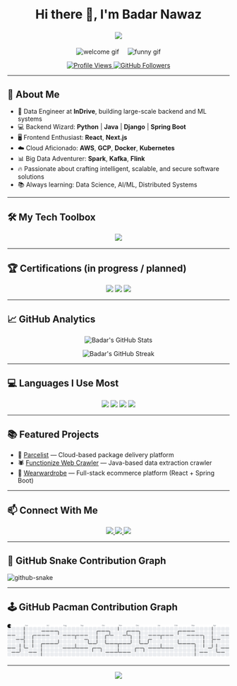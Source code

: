 <!-- Badar Nawaz GitHub Profile README -->

<h1 align="center">Hi there 👋, I'm Badar Nawaz</h1>
<h3 align="center">
  <img src="https://readme-typing-svg.herokuapp.com/?lines=Software%20Engineer;Data%20Engineer;Cloud%20Enthusiast;Always%20learning%20new%20things!&center=true&width=500&height=50">
</h3>

<!-- Center both GIFs together nicely -->
<p align="center">
  <img src="https://media.giphy.com/media/26tn33aiTi1jkl6H6/giphy.gif" width="320" height="200" alt="welcome gif" />
  &nbsp; &nbsp;
  <!-- <img src="https://i.giphy.com/rgeQGE5CviWW08Ty7n.webp" width="200" height="200" alt="funny gif" /> -->
  <img src="https://i.imgflip.com/7efnmy.gif" width="200" height="200" alt="funny gif" />
</p>

<p align="center">
  <a href="https://github.com/BadarNawaz33">
    <img src="https://komarev.com/ghpvc/?username=BadarNawaz33&label=Profile%20views&color=0e6e55&style=flat" alt="Profile Views" />
  </a>
  <a href="https://github.com/BadarNawaz33?tab=followers">
    <img src="https://img.shields.io/github/followers/BadarNawaz33?label=Followers&style=social" alt="GitHub Followers" />
  </a>
</p>

---

## 🚀 About Me

- 🎯 Data Engineer at **InDrive**, building large-scale backend and ML systems  
- 💻 Backend Wizard: **Python** | **Java** | **Django** | **Spring Boot**  
- 🖥️ Frontend Enthusiast: **React**, **Next.js**  
- ☁️ Cloud Aficionado: **AWS**, **GCP**, **Docker**, **Kubernetes**  
- 📊 Big Data Adventurer: **Spark**, **Kafka**, **Flink**  
- 🔥 Passionate about crafting intelligent, scalable, and secure software solutions  
- 📚 Always learning: Data Science, AI/ML, Distributed Systems

---

## 🛠️ My Tech Toolbox

<p align="center">
  <img src="https://skillicons.dev/icons?i=python,java,js,ruby,react,nextjs,django,flask,nodejs,spring,aws,gcp,docker,kubernetes,postgres,mysql,mongodb,redis,fastapi,tensorflow,pytorch,git,github,linux" />
</p>

---

## 🏆 Certifications (in progress / planned)

<p align="center">
  <img src="https://img.shields.io/badge/AWS%20Certified%20Cloud%20Practitioner-232F3E?style=for-the-badge&logo=amazonaws&logoColor=white" />
  <img src="https://img.shields.io/badge/TensorFlow%20Developer-FF6F00?style=for-the-badge&logo=tensorflow&logoColor=white" />
  <img src="https://img.shields.io/badge/Data%20Science%20Specialization-003B57?style=for-the-badge&logo=coursera&logoColor=white" />
</p>

---

## 📈 GitHub Analytics

<p align="center">
  <img src="https://github-readme-stats.vercel.app/api?username=BadarNawaz33&show_icons=true&theme=default&hide_border=true&count_private=true" alt="Badar's GitHub Stats" />
</p>

<p align="center">
  <img src="https://github-readme-streak-stats.herokuapp.com/?user=BadarNawaz33&theme=default&hide_border=true" alt="Badar's GitHub Streak" />
</p>

---

## 💻 Languages I Use Most

<p align="center">
  <img src="https://img.shields.io/badge/Python-3776AB?style=for-the-badge&logo=python&logoColor=white" />
  <img src="https://img.shields.io/badge/Java-007396?style=for-the-badge&logo=java&logoColor=white" />
  <img src="https://img.shields.io/badge/JavaScript-F7DF1E?style=for-the-badge&logo=javascript&logoColor=black" />
  <img src="https://img.shields.io/badge/Ruby-CC342D?style=for-the-badge&logo=ruby&logoColor=white" />
</p>

---

## 📚 Featured Projects

- 🚀 [Parcelist](https://www.parcelist.com) — Cloud-based package delivery platform  
- 🕷️ [Functionize Web Crawler](https://functionize.com) — Java-based data extraction crawler  
- 👕 [Wearwardrobe](https://wearwardrobe.co) — Full-stack ecommerce platform (React + Spring Boot)

---

## 📫 Connect With Me

<p align="center">
  <a href="mailto:malik.badar.nawaz@gmail.com">
    <img src="https://img.shields.io/badge/Gmail-malik.badar.nawaz@gmail.com-red?style=for-the-badge&logo=gmail" />
  </a>
  <a href="https://linkedin.com/in/badar-nawaz-2a03a728b/">
    <img src="https://img.shields.io/badge/LinkedIn-Badar%20Nawaz-blue?style=for-the-badge&logo=linkedin" />
  </a>
  <a href="https://github.com/BadarNawaz33">
    <img src="https://img.shields.io/badge/GitHub-BadarNawaz33-black?style=for-the-badge&logo=github" />
  </a>
</p>

---

## 🐍 GitHub Snake Contribution Graph

<picture>
  <source media="(prefers-color-scheme: dark)" srcset="https://raw.githubusercontent.com/tobiasmeyhoefer/tobiasmeyhoefer/output/github-snake-dark.svg" />
  <source media="(prefers-color-scheme: light)" srcset="https://raw.githubusercontent.com/tobiasmeyhoefer/tobiasmeyhoefer/output/github-snake.svg" />
  <img alt="github-snake" src="https://raw.githubusercontent.com/tobiasmeyhoefer/tobiasmeyhoefer/output/github-snake.svg" />
</picture>

---

## 🕹️ GitHub Pacman Contribution Graph

<picture>
  <source media="(prefers-color-scheme: dark)" srcset="https://raw.githubusercontent.com/BadarNawaz33/BadarNawaz33/output/pacman-contribution-graph-dark.svg">
  <source media="(prefers-color-scheme: light)" srcset="https://raw.githubusercontent.com/BadarNawaz33/BadarNawaz33/output/pacman-contribution-graph.svg">
  <img alt="pacman contribution graph" src="https://raw.githubusercontent.com/BadarNawaz33/BadarNawaz33/output/pacman-contribution-graph.svg">
</picture>

---

<p align="center">
  <img src="https://capsule-render.vercel.app/api?type=waving&color=0e6e55&height=100&section=footer"/>
</p>
